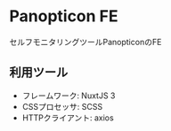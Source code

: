 # Panopticon FE

セルフモニタリングツールPanopticonのFE

## 利用ツール

- フレームワーク: NuxtJS 3
- CSSプロセッサ: SCSS
- HTTPクライアント: axios
